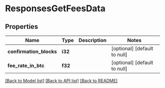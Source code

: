 # ResponsesGetFeesData

## Properties
Name | Type | Description | Notes
------------ | ------------- | ------------- | -------------
**confirmation_blocks** | **i32** |  | [optional] [default to null]
**fee_rate_in_btc** | **f32** |  | [optional] [default to null]

[[Back to Model list]](../README.md#documentation-for-models) [[Back to API list]](../README.md#documentation-for-api-endpoints) [[Back to README]](../README.md)


